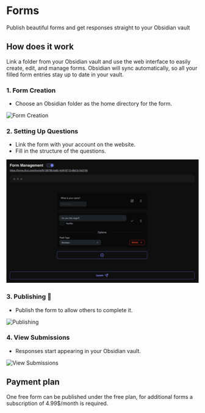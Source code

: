 # Forms

Publish beautiful forms and get responses straight to your Obsidian vault

## How does it work

Link a folder from your Obsidian vault and use the web interface to easily create, edit, and manage forms. Obsidian will sync automatically, so all your filled form entries stay up to date in your vault.


### 1. Form Creation
- Choose an Obsidian folder as the home directory for the form.

![Form Creation](./public/1-form-creation.png)

### 2. Setting Up Questions
- Link the form with your account on the website.
- Fill in the structure of the questions.

![Setting Up Questions](./public/2-form-management.png)

### 3. Publishing 🎉
- Publish the form to allow others to complete it.

![Publishing](./public/3-form-fill.png)

### 4. View Submissions
- Responses start appearing in your Obsidian vault.

![View Submissions](./public/4-form-synced.png)


## Payment plan
One free form can be published under the free plan, for additional forms a subscription of 4.99$/month is required.
